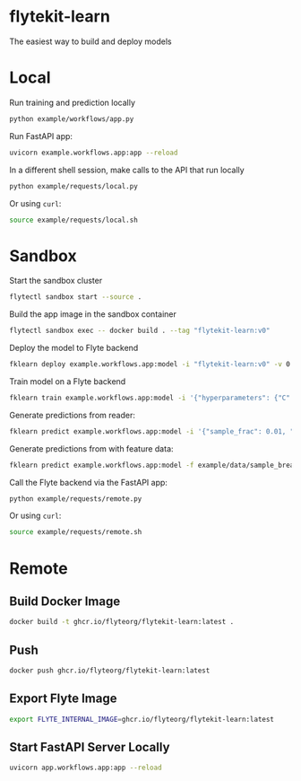 # flytekit-learn

The easiest way to build and deploy models

# Local

Run training and prediction locally

```bash
python example/workflows/app.py
```

Run FastAPI app:

```bash
uvicorn example.workflows.app:app --reload
```

In a different shell session, make calls to the API that run locally

```bash
python example/requests/local.py
```

Or using `curl`:

```bash
source example/requests/local.sh
```

# Sandbox

Start the sandbox cluster

```bash
flytectl sandbox start --source .
```

Build the app image in the sandbox container

```bash
flytectl sandbox exec -- docker build . --tag "flytekit-learn:v0"
```

Deploy the model to Flyte backend

```bash
fklearn deploy example.workflows.app:model -i "flytekit-learn:v0" -v 0
```

Train model on a Flyte backend

```bash
fklearn train example.workflows.app:model -i '{"hyperparameters": {"C": 1.0, "max_iter": 1000}, "sample_frac": 1.0, "random_state": 123}'
```

Generate predictions from reader:

```bash
fklearn predict example.workflows.app:model -i '{"sample_frac": 0.01, "random_state": 123}'
```

Generate predictions from with feature data:

```bash
fklearn predict example.workflows.app:model -f example/data/sample_breast_cancer_data.json
```

Call the Flyte backend via the FastAPI app:

```bash
python example/requests/remote.py
```

Or using `curl`:

```bash
source example/requests/remote.sh
```

# Remote

## Build Docker Image

```bash
docker build -t ghcr.io/flyteorg/flytekit-learn:latest .
```

## Push

```bash
docker push ghcr.io/flyteorg/flytekit-learn:latest
```

## Export Flyte Image

```bash
export FLYTE_INTERNAL_IMAGE=ghcr.io/flyteorg/flytekit-learn:latest
```

## Start FastAPI Server Locally

```bash
uvicorn app.workflows.app:app --reload
```
